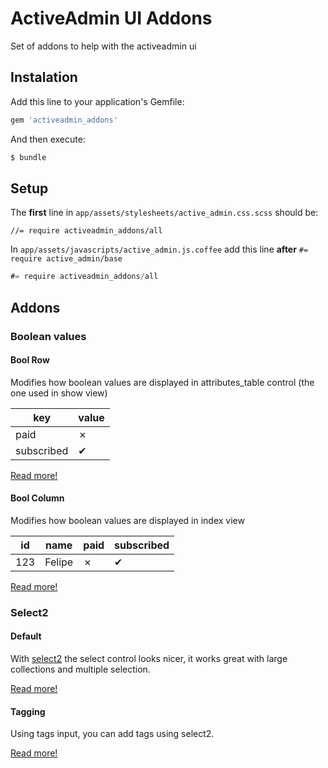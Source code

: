 # ActiveAdmin UI Addons

Set of addons to help with the activeadmin ui

## Instalation

Add this line to your application's Gemfile:

```ruby
gem 'activeadmin_addons'
```

And then execute:

```bash
$ bundle
```

## Setup

The **first** line in `app/assets/stylesheets/active_admin.css.scss` should be:

```stylesheet
//= require activeadmin_addons/all
```

In `app/assets/javascripts/active_admin.js.coffee` add this line **after** `#= require active_admin/base`

```javascript
#= require activeadmin_addons/all
```

## Addons

### Boolean values

#### Bool Row

Modifies how boolean values are displayed in attributes_table control (the one used in show view)

| key | value |
|------|------|
| paid | &#x2717; |
| subscribed | &#x2714; |

[Read more!](docs/bool_row.md)

#### Bool Column

Modifies how boolean values are displayed in index view

| id | name | paid | subscribed |
|------|------|------|------|
| 123 | Felipe | &#x2717; | &#x2714; |

[Read more!](docs/bool_column.md)

### Select2

#### Default

With [select2](http://ivaynberg.github.io/select2/) the select control looks nicer, it works great with large collections and multiple selection.

[Read more!](docs/select2_default.md)

#### Tagging

Using tags input, you can add tags using select2.

[Read more!](docs/select2_tags.md)





